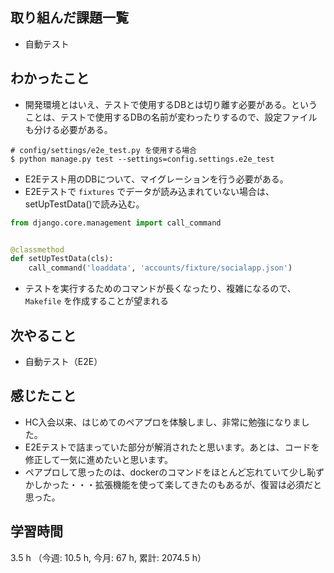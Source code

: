 ## 取り組んだ課題一覧
- 自動テスト

## わかったこと
- 開発環境とはいえ、テストで使用するDBとは切り離す必要がある。ということは、テストで使用するDBの名前が変わったりするので、設定ファイルも分ける必要がある。
```shell
# config/settings/e2e_test.py を使用する場合
$ python manage.py test --settings=config.settings.e2e_test
```
- E2Eテスト用のDBについて、マイグレーションを行う必要がある。
- E2Eテストで `fixtures` でデータが読み込まれていない場合は、setUpTestData()で読み込む。
```python
from django.core.management import call_command


@classmethod
def setUpTestData(cls):
    call_command('loaddata', 'accounts/fixture/socialapp.json')
```

- テストを実行するためのコマンドが長くなったり、複雑になるので、`Makefile` を作成することが望まれる

## 次やること
- 自動テスト（E2E）

    
## 感じたこと
- HC入会以来、はじめてのペアプロを体験しまし、非常に勉強になりました。
- E2Eテストで詰まっていた部分が解消されたと思います。あとは、コードを修正して一気に進めたいと思います。
- ペアプロして思ったのは、dockerのコマンドをほとんど忘れていて少し恥ずかしかった・・・拡張機能を使って楽してきたのもあるが、復習は必須だと思った。
    
## 学習時間
3.5 h （今週: 10.5 h, 今月: 67 h, 累計: 2074.5 h）